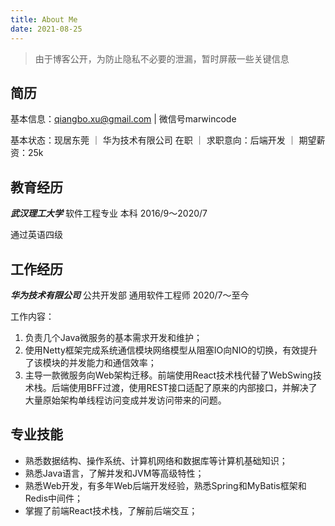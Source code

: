 ```yaml
---
title: About Me
date: 2021-08-25
---
```


> 由于博客公开，为防止隐私不必要的泄漏，暂时屏蔽一些关键信息

## 简历

基本信息：qiangbo.xu@gmail.com | 微信号marwincode

基本状态：现居东莞 ｜ 华为技术有限公司 在职 ｜ 求职意向：后端开发 ｜ 期望薪资：25k

## 教育经历

***武汉理工大学***  软件工程专业  本科  2016/9～2020/7

通过英语四级

## 工作经历

***华为技术有限公司***  公共开发部  通用软件工程师  2020/7～至今

工作内容：

1. 负责几个Java微服务的基本需求开发和维护；
2. 使用Netty框架完成系统通信模块网络模型从阻塞IO向NIO的切换，有效提升了该模块的并发能力和通信效率；
3. 主导一款微服务向Web架构迁移。前端使用React技术栈代替了WebSwing技术栈。后端使用BFF过渡，使用REST接口适配了原来的内部接口，并解决了大量原始架构单线程访问变成并发访问带来的问题。

## 专业技能

* 熟悉数据结构、操作系统、计算机网络和数据库等计算机基础知识；
* 熟悉Java语言，了解并发和JVM等高级特性；
* 熟悉Web开发，有多年Web后端开发经验，熟悉Spring和MyBatis框架和Redis中间件；
* 掌握了前端React技术栈，了解前后端交互；